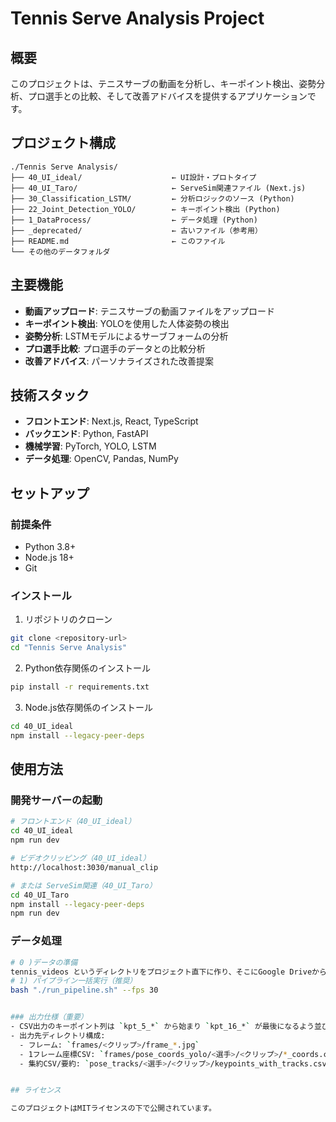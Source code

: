 # Tennis Serve Analysis Project

## 概要

このプロジェクトは、テニスサーブの動画を分析し、キーポイント検出、姿勢分析、プロ選手との比較、そして改善アドバイスを提供するアプリケーションです。

## プロジェクト構成

```
./Tennis Serve Analysis/
├── 40_UI_ideal/                    ← UI設計・プロトタイプ
├── 40_UI_Taro/                     ← ServeSim関連ファイル (Next.js)
├── 30_Classification_LSTM/         ← 分析ロジックのソース (Python)
├── 22_Joint_Detection_YOLO/        ← キーポイント検出 (Python)
├── 1_DataProcess/                  ← データ処理 (Python)
├── _deprecated/                    ← 古いファイル（参考用）
├── README.md                       ← このファイル
└── その他のデータフォルダ
```

## 主要機能

- **動画アップロード**: テニスサーブの動画ファイルをアップロード
- **キーポイント検出**: YOLOを使用した人体姿勢の検出
- **姿勢分析**: LSTMモデルによるサーブフォームの分析
- **プロ選手比較**: プロ選手のデータとの比較分析
- **改善アドバイス**: パーソナライズされた改善提案

## 技術スタック

- **フロントエンド**: Next.js, React, TypeScript
- **バックエンド**: Python, FastAPI
- **機械学習**: PyTorch, YOLO, LSTM
- **データ処理**: OpenCV, Pandas, NumPy

## セットアップ

### 前提条件
- Python 3.8+
- Node.js 18+
- Git

### インストール

1. リポジトリのクローン
```bash
git clone <repository-url>
cd "Tennis Serve Analysis"
```

2. Python依存関係のインストール
```bash
pip install -r requirements.txt
```

3. Node.js依存関係のインストール
```bash
cd 40_UI_ideal
npm install --legacy-peer-deps
```

## 使用方法

### 開発サーバーの起動
```bash
# フロントエンド（40_UI_ideal）
cd 40_UI_ideal
npm run dev

# ビデオクリッピング（40_UI_ideal）
http://localhost:3030/manual_clip

# または ServeSim関連（40_UI_Taro）
cd 40_UI_Taro
npm install --legacy-peer-deps
npm run dev
```

### データ処理
```bash
# 0 )データの準備
tennis_videos というディレクトリをプロジェクト直下に作り、そこにGoogle Driveからダウンロードしたzipファイルを解凍する。
# 1) パイプライン一括実行（推奨）
bash "./run_pipeline.sh" --fps 30


### 出力仕様（重要）
- CSV出力のキーポイント列は `kpt_5_*` から始まり `kpt_16_*` が最後になるよう並びます（`kpt_0`〜`kpt_4` は出力しません）。
- 出力先ディレクトリ構成:
  - フレーム: `frames/<クリップ>/frame_*.jpg`
  - 1フレーム座標CSV: `frames/pose_coords_yolo/<選手>/<クリップ>/*_coords.csv`
  - 集約CSV/要約: `pose_tracks/<選手>/<クリップ>/keypoints_with_tracks.csv`, `movement_summary.csv`（`pose_tracks` は `frames` と同じ階層）


## ライセンス

このプロジェクトはMITライセンスの下で公開されています。
